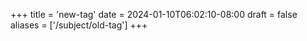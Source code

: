 +++
title = 'new-tag'
date = 2024-01-10T06:02:10-08:00
draft = false
aliases = ['/subject/old-tag']
+++
